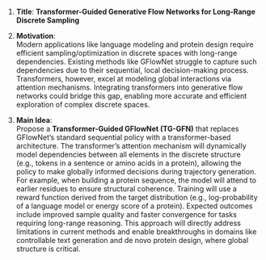1. **Title**: **Transformer-Guided Generative Flow Networks for Long-Range Discrete Sampling**  

2. **Motivation**:  
   Modern applications like language modeling and protein design require efficient sampling/optimization in discrete spaces with long-range dependencies. Existing methods like GFlowNet struggle to capture such dependencies due to their sequential, local decision-making process. Transformers, however, excel at modeling global interactions via attention mechanisms. Integrating transformers into generative flow networks could bridge this gap, enabling more accurate and efficient exploration of complex discrete spaces.  

3. **Main Idea**:  
   Propose a **Transformer-Guided GFlowNet (TG-GFN)** that replaces GFlowNet’s standard sequential policy with a transformer-based architecture. The transformer’s attention mechanism will dynamically model dependencies between all elements in the discrete structure (e.g., tokens in a sentence or amino acids in a protein), allowing the policy to make globally informed decisions during trajectory generation. For example, when building a protein sequence, the model will attend to earlier residues to ensure structural coherence. Training will use a reward function derived from the target distribution (e.g., log-probability of a language model or energy score of a protein). Expected outcomes include improved sample quality and faster convergence for tasks requiring long-range reasoning. This approach will directly address limitations in current methods and enable breakthroughs in domains like controllable text generation and de novo protein design, where global structure is critical.